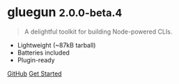 # gluegun <small>2.0.0-beta.4</small>

> A delightful toolkit for building Node-powered CLIs.

* Lightweight (~87kB tarball)
* Batteries included
* Plugin-ready

[GitHub](https://github.com/infinitered/gluegun)
[Get Started](#welcome-to-gluegun)
